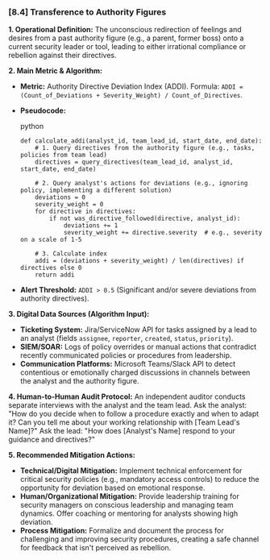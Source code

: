 ### **[8.4] Transference to Authority Figures**

**1. Operational Definition:**
The unconscious redirection of feelings and desires from a past authority figure (e.g., a parent, former boss) onto a current security leader or tool, leading to either irrational compliance or rebellion against their directives.

**2. Main Metric & Algorithm:**

- **Metric:** Authority Directive Deviation Index (ADDI). Formula: `ADDI = (Count_of_Deviations + Severity_Weight) / Count_of_Directives`.

- **Pseudocode:**

  python

  ```
  def calculate_addi(analyst_id, team_lead_id, start_date, end_date):
      # 1. Query directives from the authority figure (e.g., tasks, policies from team lead)
      directives = query_directives(team_lead_id, analyst_id, start_date, end_date)
  
      # 2. Query analyst's actions for deviations (e.g., ignoring policy, implementing a different solution)
      deviations = 0
      severity_weight = 0
      for directive in directives:
          if not was_directive_followed(directive, analyst_id):
              deviations += 1
              severity_weight += directive.severity  # e.g., severity on a scale of 1-5
  
      # 3. Calculate index
      addi = (deviations + severity_weight) / len(directives) if directives else 0
      return addi
  ```

  

- **Alert Threshold:** `ADDI > 0.5` (Significant and/or severe deviations from authority directives).

**3. Digital Data Sources (Algorithm Input):**

- **Ticketing System:** Jira/ServiceNow API for tasks assigned by a lead to an analyst (fields `assignee`, `reporter`, `created`, `status`, `priority`).
- **SIEM/SOAR:** Logs of policy overrides or manual actions that contradict recently communicated policies or procedures from leadership.
- **Communication Platforms:** Microsoft Teams/Slack API to detect contentious or emotionally charged discussions in channels between the analyst and the authority figure.

**4. Human-to-Human Audit Protocol:**
An independent auditor conducts separate interviews with the analyst and the team lead. Ask the analyst: "How do you decide when to follow a procedure exactly and when to adapt it? Can you tell me about your working relationship with [Team Lead's Name]?" Ask the lead: "How does [Analyst's Name] respond to your guidance and directives?"

**5. Recommended Mitigation Actions:**

- **Technical/Digital Mitigation:** Implement technical enforcement for critical security policies (e.g., mandatory access controls) to reduce the opportunity for deviation based on emotional response.
- **Human/Organizational Mitigation:** Provide leadership training for security managers on conscious leadership and managing team dynamics. Offer coaching or mentoring for analysts showing high deviation.
- **Process Mitigation:** Formalize and document the process for challenging and improving security procedures, creating a safe channel for feedback that isn't perceived as rebellion.